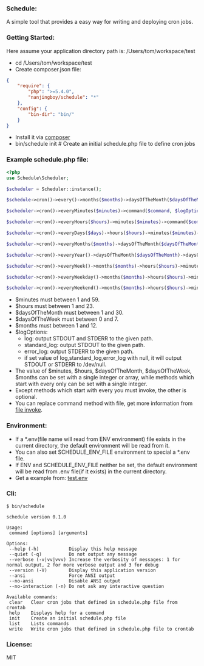 ### Schedule:

A simple tool that provides a easy way for writing and deploying cron jobs.

### Getting Started:

Here assume your application directory path is: /Users/tom/workspace/test

* cd /Users/tom/workspace/test
* Create composer.json file:

```json
{
    "require": {
        "php": ">=5.4.0",
        "nanjingboy/schedule": "*"
    },
    "config": {
        "bin-dir": "bin/"
    }
}
```
* Install it via [composer](https://getcomposer.org/doc/00-intro.md)
* bin/schedule init    #  Create an initial schedule.php file to define cron jobs

### Example schedule.php file:

```php
<?php
use Schedule\Scheduler;

$scheduler = Scheduler::instance();

$schedule->cron()->every()->months($months)->daysOfTheMonth($daysOfTheMonth)->daysOfTheWeek($daysOfTheWeek)->hours($hours)->minutes($minutes)->command($command, $logOptions = array());

$scheduler->cron()->everyMinutes($minutes)->command($command, $logOptions = array());

$scheduler->cron()->everyHours($hours)->minutes($minutes)->command($command, $logOptions = array());

$scheduler->cron()->everyDays($days)->hours($hours)->minutes($minutes)->command($command, $logOptions = array());

$scheduler->cron()->everyMonths($months)->daysOfTheMonth($daysOfTheMonth)->daysOfTheWeek($daysOfTheWeek)->hours($hours)->minutes($minutes)->command($command, $logOptions = array());

$scheduler->cron()->everyYear()->daysOfTheMonth($daysOfTheMonth)->daysOfTheWeek($daysOfTheWeek)->hours($hours)->minutes($minutes)->command($command, $logOptions = array());

$scheduler->cron()->everyWeek()->months($months)->hours($hours)->minutes($minutes)->command($command, $options = array());

$scheduler->cron()->everyWeekday()->months($months)->hours($hours)->minutes($minutes)->command($command, $logOptions = array());

$scheduler->cron()->everyWeekend()->months($months)->hours($hours)->minutes($minutes)->command($command, $logOptions = array());
```

* $minutes must between 1 and 59.
* $hours must between 1 and 23.
* $daysOfTheMonth must between 1 and 30.
* $daysOfTheWeek must between 0 and 7.
* $months must between 1 and 12.
* $logOptions:
    *  log: output STDOUT and STDERR to the given path.
    *  standard_log: output STDOUT to the given path.
    *  error_log: output STDERR to the given path.
    *  if set value of log,standard_log,error_log with null, it will output STDOUT or STDERR to /dev/null.
* The value of $minutes, $hours, $daysOfTheMonth, $daysOfTheWeek, $months can be set with a single integer or array, while methods which start with every only can be set with a single integer.
* Except methods which start with every you must invoke, the other is optional.
* You can replace command method with file, get more information from [file invoke](https://github.com/nanjingboy/schedule/blob/master/test/src/CronTest.php#L117).

### Environment:

* If a \*.env(file name will read from ENV environment) file exists in the current directory, the default environment will be read from it.
* You can also set SCHEDULE_ENV_FILE environment to special a \*.env file.
* If ENV and SCHEDULE_ENV_FILE neither be set, the default environment will be read from .env file(if it exists) in the current directory.
* Get a example from: [test.env](https://github.com/nanjingboy/schedule/blob/master/test/test.env)

### Cli:

```shell
$ bin/schedule

schedule version 0.1.0

Usage:
 command [options] [arguments]

Options:
 --help (-h)           Display this help message
 --quiet (-q)          Do not output any message
 --verbose (-v|vv|vvv) Increase the verbosity of messages: 1 for normal output, 2 for more verbose output and 3 for debug
 --version (-V)        Display this application version
 --ansi                Force ANSI output
 --no-ansi             Disable ANSI output
 --no-interaction (-n) Do not ask any interactive question

Available commands:
 clear   Clear cron jobs that defined in schedule.php file from crontab
 help    Displays help for a command
 init    Create an initial schedule.php file
 list    Lists commands
 write   Write cron jobs that defined in schedule.php file to crontab
```

### License:

MIT